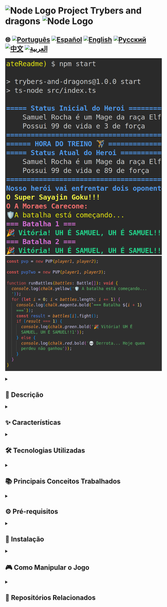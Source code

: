 # <img src="https://cdn-icons-png.flaticon.com/128/5968/5968322.png" alt="Node Logo" width="52" height="30" /> Project Trybers and dragons <img src="https://cdn-icons-png.flaticon.com/128/5968/5968322.png" alt="Node Logo" width="52" height="30" />

## 🌐 [![Português](https://img.shields.io/badge/Português-green)](https://github.com/SamuelRocha91/trybeAndDragons/blob/main/README.md) [![Español](https://img.shields.io/badge/Español-yellow)](https://github.com/SamuelRocha91/trybeAndDragons/blob/main/README_es.md) [![English](https://img.shields.io/badge/English-blue)](https://github.com/SamuelRocha91/trybeAndDragons/blob/main/README_en.md) [![Русский](https://img.shields.io/badge/Русский-lightgrey)](https://github.com/SamuelRocha91/trybeAndDragons/blob/main/README_ru.md) [![中文](https://img.shields.io/badge/中文-red)](https://github.com/SamuelRocha91/trybeAndDragons/blob/main/README_ch.md) [![العربية](https://img.shields.io/badge/العربية-orange)](https://github.com/SamuelRocha91/trybeAndDragons/blob/main/README_ar.md)

![Preview da aplicação](./assets/picture.png)
![Preview da aplicação](./assets/pictureTwo.png)

<details>
  <summary><h2>📝 Descrição</h2></summary>

  **Trybers and Dragons** é uma aplicação de RPG onde os usuários podem criar personagens com diversas raças e arquétipos, e gerar confrontos emocionantes entre personagens, seja em modos Player vs. Environment (PvE) ou Player vs. Player (PvP). Através da manipulação do arquivo `index.ts` e da função `runBattles`, os jogadores podem criar e desafiar outros personagens em combates épicos.

</details>

<details>
  <summary><h2>✨ Características</h2></summary>

  - **Criação de Personagens**: Escolha entre várias raças (como Elfos, Humanos, etc.) e arquétipos para construir seu personagem único.
  - **Modos de Conflito**: Conduza batalhas PvE contra criaturas controladas pelo sistema ou enfrente outros jogadores em batalhas PvP.
  - **Desafios Personalizados**: Manipule o arquivo `index.ts` para ajustar a lógica do jogo e a função `runBattles` para gerar desafios personalizados.

</details>

<details>
  <summary><h2>🛠️ Tecnologias Utilizadas</h2></summary>

  - **TypeScript**: Para garantir tipagem estática e melhorar a manutenção do código.
  - **Orientação a Objetos**: Estrutura do código baseada em princípios de programação orientada a objetos, facilitando a criação e a extensão de classes.
  - **Docker**: Utilizado para criar um ambiente de desenvolvimento isolado e reproduzível.

</details>

<details>
  <summary><h2>📚 Principais Conceitos Trabalhados</h2></summary>

  - Programação orientada a objetos;
  - SOLID;

</details>

<details>
  <summary><h2>⚙️ Pré-requisitos</h2></summary>

  - Node.js (versão recomendada: 16 ou 18)
  - NPM (geralmente instalado junto com o Node.js)
  - Docker (opcional, mas recomendado para ambientes de desenvolvimento)

</details>

<details>
  <summary><h2>🚀 Instalação</h2></summary>

  1. Clone o repositório:

     ```bash
     git clone git@github.com:SamuelRocha91/trybeAndDragons.git
     cd trybers-and-dragons
     ```

  2. Instale as dependências:

     ```bash
     npm install
     ```

  3. Para executar a aplicação, use o comando:

     ```bash
     npm start
     ```

     Isso iniciará a aplicação e executará o arquivo `index.ts`.

</details>

<details>
  <summary><h2>🎮 Como Manipular o Jogo</h2></summary>

  1. **Modifique o Arquivo `index.ts`**: 
     - Este arquivo é o ponto de entrada da aplicação. Você pode adicionar novas funcionalidades ou alterar as existentes.
     - A função `runBattles` é responsável por gerenciar os confrontos. Sinta-se à vontade para adaptá-la às suas necessidades!

  2. **Criação de Personagens**:
     - Utilize as classes disponíveis para criar personagens com diferentes características.
     - Explore as opções de raça e arquétipos para personalizar seu personagem.

  3. **Desafios**:
     - Experimente as batalhas PvE e PvP, ajustando os parâmetros na função `runBattles` para criar diferentes cenários de combate.

</details>

<details>
  <summary><h2>🔗 Repositórios Relacionados</h2></summary>

  - ⚽ [Typescript FootBall API](https://github.com/SamuelRocha91/trybeFutebolClube)
  - 🗡️ [Trybe Smith](https://github.com/SamuelRocha91/TrybeSmith)
  - 🪧 [Blogs Api](https://github.com/SamuelRocha91/BlogsApi)

</details>
